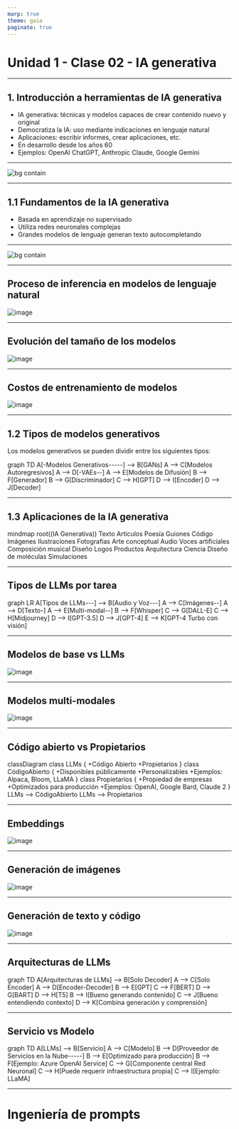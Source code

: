 ```yaml
---
marp: true
theme: gaia
paginate: true
---
```


<script type="module">
  import mermaid from 'https://cdn.jsdelivr.net/npm/mermaid@10/dist/mermaid.esm.min.mjs';
  mermaid.initialize({ startOnLoad: true });
</script>

# Unidad 1 - Clase 02 - IA generativa

---

## 1. Introducción a herramientas de IA generativa

- IA generativa: técnicas y modelos capaces de crear contenido nuevo y original
- Democratiza la IA: uso mediante indicaciones en lenguaje natural
- Aplicaciones: escribir informes, crear aplicaciones, etc.
- En desarrollo desde los años 60
- Ejemplos: OpenAI ChatGPT, Anthropic Claude, Google Gemini

---

![bg contain](./img/ai-diagram.png)

---

## 1.1 Fundamentos de la IA generativa

- Basada en aprendizaje no supervisado
- Utiliza redes neuronales complejas
- Grandes modelos de lenguaje generan texto autocompletando

---

![bg contain](./img/cerebro-red-neuronal.png)

---

## Proceso de inferencia en modelos de lenguaje natural

![image](./img/llm-inference.png)

---

## Evolución del tamaño de los modelos

![image](./img/llm-parameter-numbers.png)

---

## Costos de entrenamiento de modelos

![image](./img/training-costs.png)

---

## 1.2 Tipos de modelos generativos

Los modelos generativos se pueden dividir entre los siguientes tipos:

<div class="mermaid">
graph TD
    A[-Modelos Generativos-----] --> B[GANs]
    A --> C[Modelos Autoregresivos]
    A --> D[-VAEs--]
    A --> E[Modelos de Difusión]
    B --> F[Generador]
    B --> G[Discriminador]
    C --> H[GPT]
    D --> I[Encoder]
    D --> J[Decoder]
<div>

---

## 1.3 Aplicaciones de la IA generativa

<div class="mermaid">
mindmap
  root((IA Generativa))
    Texto
      Artículos
      Poesía
      Guiones
      Código
    Imágenes
      Ilustraciones
      Fotografías
      Arte conceptual
    Audio
      Voces artificiales
      Composición musical
    Diseño
      Logos
      Productos
      Arquitectura
    Ciencia
      Diseño de moléculas
      Simulaciones
<div>

---

## Tipos de LLMs por tarea

<div class="mermaid">
graph LR
    A[Tipos de LLMs---] --> B[Audio y Voz---]
    A --> C[Imágenes--]
    A --> D[Texto-]
    A --> E[Multi-modal--]
    B --> F[Whisper]
    C --> G[DALL-E]
    C --> H[Midjourney]
    D --> I[GPT-3.5]
    D --> J[GPT-4]
    E --> K[GPT-4 Turbo con visión]
<div>


---

## Modelos de base vs LLMs

![image](./img/FoundationModel.png)

---

## Modelos multi-modales

![image](./img/Multimodal.png)

---

## Código abierto vs Propietarios

<div class="mermaid">
classDiagram
    class LLMs {
        +Código Abierto
        +Propietarios
    }
    class CódigoAbierto {
        +Disponibles públicamente
        +Personalizables
        +Ejemplos: Alpaca, Bloom, LLaMA
    }
    class Propietarios {
        +Propiedad de empresas
        +Optimizados para producción
        +Ejemplos: OpenAI, Google Bard, Claude 2
    }
    LLMs --> CódigoAbierto
    LLMs --> Propietarios
<div>

---

## Embeddings

![image](./img/Embedding.png)

---

## Generación de imágenes

![image](./img/Image.png)

---

## Generación de texto y código

![image](./img/Text.png)

---

## Arquitecturas de LLMs

<div class="mermaid">
graph TD
    A[Arquitecturas de LLMs] --> B[Solo Decoder]
    A --> C[Solo Encoder]
    A --> D[Encoder-Decoder]
    B --> E[GPT]
    C --> F[BERT]
    D --> G[BART]
    D --> H[T5]
    B --> I[Bueno generando contenido]
    C --> J[Bueno entendiendo contexto]
    D --> K[Combina generación y comprensión]
<div>

---

## Servicio vs Modelo

<div class="mermaid">
graph TD
    A[LLMs] --> B[Servicio]
    A --> C[Modelo]
    B --> D[Proveedor de 
    Servicios en la Nube-----]
    B --> E[Optimizado para producción]
    B --> F[Ejemplo: Azure OpenAI Service]
    C --> G[Componente central Red Neuronal]
    C --> H[Puede requerir infraestructura propia]
    C --> I[Ejemplo: LLaMA]
<div>

---

# Ingeniería de prompts
